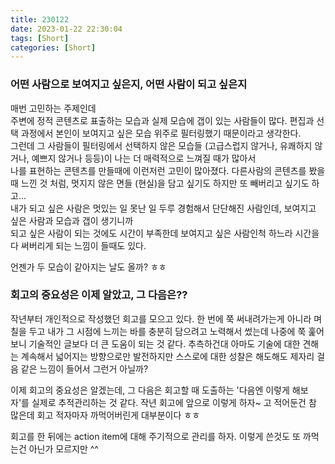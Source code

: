 ```yaml
---
title: 230122
date: 2023-01-22 22:30:04
tags: [Short]
categories: [Short]
---
```

### 어떤 사람으로 보여지고 싶은지, 어떤 사람이 되고 싶은지 
매번 고민하는 주제인데   
주변에 정적 콘텐츠로 표출하는 모습과 실제 모습에 갭이 있는 사람들이 많다. 편집과 선택 과정에서 본인이 보여지고 싶은 모습 위주로 필터링했기 때문이라고 생각한다.  
그런데 그 사람들이 필터링에서 선택하지 않은 모습들 (고급스럽지 않거나, 유쾌하지 않거나, 예쁘지 않거나 등등)이 나는 더 매력적으로 느껴질 때가 많아서  
나를 표현하는 콘텐츠를 만들때에 이런저런 고민이 많아졌다. 다른사람의 콘텐츠를 봤을 때 느낀 것 처럼, 멋지지 않은 면들 (현실)을 담고 싶기도 하지만 또 빼버리고 싶기도 하고...   
내가 되고 싶은 사람은 멋있는 일 못난 일 두루 경험해서 단단해진 사람인데, 보여지고 싶은 사람과 모습과 갭이 생기니까    
되고 싶은 사람이 되는 것에도 시간이 부족한데 보여지고 싶은 사람인척 하느라 시간을 다 써버리게 되는 느낌이 들때도 있다.

언젠가 두 모습이 같아지는 날도 올까? ㅎㅎ 


### 회고의 중요성은 이제 알았고, 그 다음은??
작년부터 개인적으로 작성했던 회고를 모으고 있다. 
한 번에 쭉 써내려가는게 아니라 며칠을 두고 내가 그 시점에 느끼는 바를 충분히 담으려고 노력해서 썼는데 나중에 쭉 훑어보니 기술적인 글보다 더 큰 도움이 되는 것 같다. 
추측하건대 아마도 기술에 대한 견해는 계속해서 넓어지는 방향으로만 발전하지만 스스로에 대한 성찰은 해도해도 제자리 걸음 같은 느낌이 들어서 그런거 아닐까? 

이제 회고의 중요성은 알겠는데, 그 다음은 회고할 때 도출하는 '다음엔 이렇게 해보자'를 실제로 추적관리하는 것 같다. 
작년 회고에 앞으로 이렇게 하자~ 고 적어둔건 참 많은데 회고 적자마자 까먹어버린게 대부분이다 ㅎㅎ 

회고를 한 뒤에는 action item에 대해 주기적으로 관리를 하자. 이렇게 쓴것도 또 까먹는건 아닌가 모르지만 ^^
